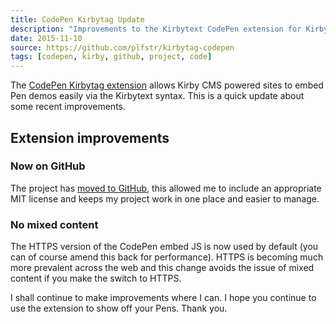 ```yaml
---
title: CodePen Kirbytag Update
description: "Improvements to the Kirbytext CodePen extension for Kirby CMS: Moving to GitHub, license and HTTPS support"
date: 2015-11-10
source: https://github.com/plfstr/kirbytag-codepen
tags: [codepen, kirby, github, project, code]
---
```

The [CodePen Kirbytag extension](/blog/kirbytag-codepen/) allows Kirby CMS powered sites to embed Pen demos easily via the Kirbytext syntax. This is a quick update about some recent improvements.

## Extension improvements

### Now on GitHub

The project has [moved to GitHub](https://github.com/plfstr/kirbytag-codepen), this allowed me to include an appropriate MIT license and keeps my project work in one place and easier to manage.

### No mixed content

The HTTPS version of the CodePen embed JS is now used by default (you can of course amend this back for performance). HTTPS is becoming much more prevalent across the web and this change avoids the issue of mixed content if you make the switch to HTTPS.

I shall continue to make improvements where I can. I hope you continue to use the extension to show off your Pens. Thank you.